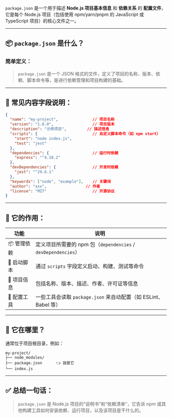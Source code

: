 `package.json` 是一个用于描述 **Node.js 项目基本信息** 和 **依赖关系** 的 **配置文件**，它是每个 Node.js 项目（包括使用 npm/yarn/pnpm 的 JavaScript 或 TypeScript 项目）的核心文件之一。

---

## 📦 `package.json` 是什么？

### 简单定义：

> `package.json` 是一个 JSON 格式的文件，定义了项目的名称、版本、依赖、脚本命令等，是进行依赖管理和项目构建的基础。

---

## 📑 常见内容字段说明：

```json
{
  "name": "my-project",               // 项目名称
  "version": "1.0.0",                 // 项目版本
  "description": "示例项目",         // 描述信息
  "scripts": {                        // 自定义脚本命令（如 npm start）
    "start": "node index.js",
    "test": "jest"
  },
  "dependencies": {                   // 运行时依赖
    "express": "^4.18.2"
  },
  "devDependencies": {                // 开发时依赖
    "jest": "^29.6.1"
  },
  "keywords": ["node", "example"],    // 关键词
  "author": "xxx",                 // 作者
  "license": "MIT"                    // 开源协议
}
```

---

## 🎯 它的作用：

| 功能      | 说明                                                 |
| ------- | -------------------------------------------------- |
| 📦 管理依赖 | 定义项目所需要的 npm 包（`dependencies` / `devDependencies`） |
| 🚀 启动脚本 | 通过 `scripts` 字段定义启动、构建、测试等命令                       |
| 📄 项目信息 | 包括名称、版本、描述、作者、许可证等信息                               |
| 🔧 配置工具 | 一些工具会读取 `package.json` 来自动配置（如 ESLint、Babel 等）     |

---

## 📁 它在哪里？

通常位于项目根目录，例如：

```
my-project/
├── node_modules/
├── package.json      👈 就是它
└── index.js
```

---

## ✅ 总结一句话：

> `package.json` 是 Node.js 项目的“说明书”和“依赖清单”，它告诉 npm 或其他构建工具如何安装依赖、运行项目，以及该项目是干什么的。
